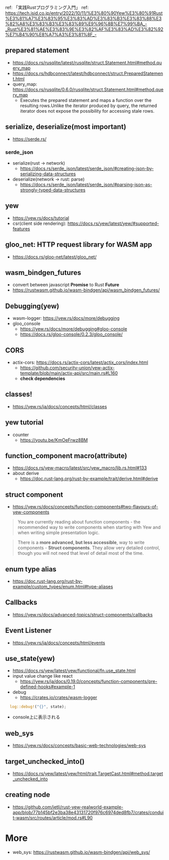 ref: 「実践Rustプログラミング入門」
ref: https://tech.isid.co.jp/entry/2022/10/11/%E3%80%90Yew%E3%80%91Rust%E3%81%A7%E3%83%95%E3%83%AD%E3%83%B3%E3%83%88%E3%82%A8%E3%83%B3%E3%83%89%E9%96%8B%E7%99%BA_-_Rust%E3%81%AE%E3%83%9E%E3%82%AF%E3%83%AD%E3%82%92%E7%B4%90%E8%A7%A3%E3%81%8F_-

## prepared statement
- https://docs.rs/rusqlite/latest/rusqlite/struct.Statement.html#method.query_map
- https://docs.rs/hdbconnect/latest/hdbconnect/struct.PreparedStatement.html
- query_map: https://docs.rs/rusqlite/0.6.0/rusqlite/struct.Statement.html#method.query_map
  - Executes the prepared statement and maps a function over the resulting rows.Unlike the iterator produced by query, the returned iterator does not expose the possibility for accessing stale rows.

## serialize, deserialize(**most important**)
- https://serde.rs/
### serde_json
- serialize(rust -> network)
  - https://docs.rs/serde_json/latest/serde_json/#creating-json-by-serializing-data-structures
- deserialize(network -> rust: parse)
  - https://docs.rs/serde_json/latest/serde_json/#parsing-json-as-strongly-typed-data-structures
## yew
- https://yew.rs/docs/tutorial
- csr(client side rendering): https://docs.rs/yew/latest/yew/#supported-features
## gloo_net: HTTP request library for WASM app
- https://docs.rs/gloo-net/latest/gloo_net/
## wasm_bindgen_futures
- convert between javascript **Promise** to Rust **Future**
- https://rustwasm.github.io/wasm-bindgen/api/wasm_bindgen_futures/

## Debugging(yew)
- wasm-logger: https://yew.rs/docs/more/debugging
- gloo_console
  - https://yew.rs/docs/more/debugging#gloo-console
  - https://docs.rs/gloo-console/0.2.3/gloo_console/

## CORS
- actix-cors: https://docs.rs/actix-cors/latest/actix_cors/index.html
  - https://github.com/security-union/yew-actix-template/blob/main/actix-api/src/main.rs#L160
  - **check dependencies**

## classes!
- https://yew.rs/ja/docs/concepts/html/classes

## yew tutorial
- counter
  - https://youtu.be/KmOeFrwz8BM

## function_component macro(attribute)
- https://docs.rs/yew-macro/latest/src/yew_macro/lib.rs.html#133
- about derive
  - https://doc.rust-lang.org/rust-by-example/trait/derive.html#derive

## struct component
- https://yew.rs/docs/concepts/function-components#two-flavours-of-yew-components
> You are currently reading about function components - the recommended way to write components when starting with Yew and when writing simple presentation logic.

>There is a **more advanced, but less accessible**, way to write components - **Struct components**. They allow very detailed control, though you will not need that level of detail most of the time.

## enum type alias
- https://doc.rust-lang.org/rust-by-example/custom_types/enum.html#type-aliases

## Callbacks
- https://yew.rs/docs/advanced-topics/struct-components/callbacks

## Event Listener
- https://yew.rs/ja/docs/concepts/html/events

## use_state(yew)
- https://docs.rs/yew/latest/yew/functional/fn.use_state.html
- input value change like react
  - https://yew.rs/ja/docs/0.19.0/concepts/function-components/pre-defined-hooks#example-1
- debug
  - https://crates.io/crates/wasm-logger
```rust
  log::debug!("{}", state);
```
  - console上に表示される

## web_sys
- https://yew.rs/docs/concepts/basic-web-technologies/web-sys

## target_unchecked_into()
- https://docs.rs/yew/latest/yew/html/trait.TargetCast.html#method.target_unchecked_into

## creating node
- https://github.com/jetli/rust-yew-realworld-example-app/blob/77b145bf2e3ba38e43131720f976c6974ded8fb7/crates/conduit-wasm/src/routes/article/mod.rs#L90



# More
- web_sys: https://rustwasm.github.io/wasm-bindgen/api/web_sys/
